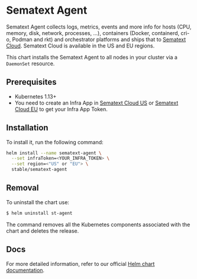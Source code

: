 # Sematext Agent

Sematext Agent collects logs, metrics, events and more info for hosts (CPU, memory, disk, network, processes, ...), containers (Docker, containerd, cri-o, Podman and rkt) and orchestrator platforms and ships that to [Sematext Cloud](https://sematext.com/cloud). Sematext Cloud is available in the US and EU regions.

This chart installs the Sematext Agent to all nodes in your cluster via a `DaemonSet` resource.

## Prerequisites

- Kubernetes 1.13+
- You need to create an Infra App in [Sematext Cloud US](https://apps.sematext.com/ui/monitoring-create/app/infra) or [Sematext Cloud EU](https://apps.eu.sematext.com/ui/monitoring-create/app/infra) to get your Infra App Token.

## Installation

To install it, run the following command:

```sh
helm install --name sematext-agent \
  --set infraToken=<YOUR_INFRA_TOKEN> \
  --set region=<"US" or "EU"> \
  stable/sematext-agent
```

## Removal

To uninstall the chart use:


```bash
$ helm uninstall st-agent
```

The command removes all the Kubernetes components associated with the chart and deletes the release.

## Docs

For more detailed information, refer to our official [Helm chart documentation](https://sematext.com/docs/agents/sematext-agent/kubernetes/helm/).
